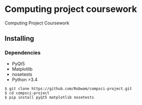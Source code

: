 # Computing project coursework
Computing Project Coursework


## Installing
### Dependencies
- PyQt5
- Matplotlib
- nosetests
- Python >3.4

```
$ git clone https://github.com/Robwam/compsci-project.git
$ cd compsci-project
$ pip install pyqt5 matplotlib nosetests
```
